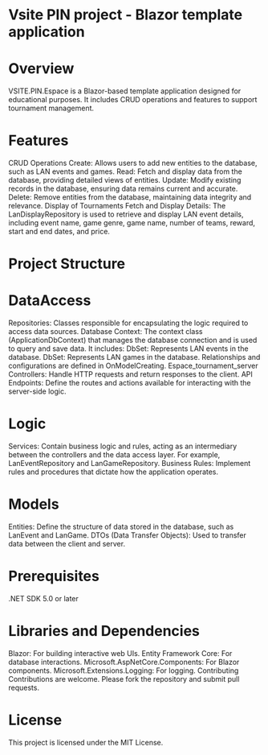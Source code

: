 # Vsite PIN project - Blazor template application

# Overview
VSITE.PIN.Espace is a Blazor-based template application designed for educational purposes. 
It includes CRUD operations and features to support tournament management.

# Features
CRUD Operations
Create: Allows users to add new entities to the database, such as LAN events and games.
Read: Fetch and display data from the database, providing detailed views of entities.
Update: Modify existing records in the database, ensuring data remains current and accurate.
Delete: Remove entities from the database, maintaining data integrity and relevance.
Display of Tournaments
Fetch and Display Details: The LanDisplayRepository is used to retrieve and display LAN event details, including event name, game genre, game name, number of teams, reward, start and end dates, and price.

# Project Structure

# DataAccess
Repositories: Classes responsible for encapsulating the logic required to access data sources.
Database Context: The context class (ApplicationDbContext) that manages the database connection and is used to query and save data. It includes:
DbSet<LanEvent>: Represents LAN events in the database.
DbSet<LanGame>: Represents LAN games in the database.
Relationships and configurations are defined in OnModelCreating.
Espace_tournament_server
Controllers: Handle HTTP requests and return responses to the client.
API Endpoints: Define the routes and actions available for interacting with the server-side logic.

# Logic
Services: Contain business logic and rules, acting as an intermediary between the controllers and the data access layer. For example, LanEventRepository and LanGameRepository.
Business Rules: Implement rules and procedures that dictate how the application operates.

# Models
Entities: Define the structure of data stored in the database, such as LanEvent and LanGame.
DTOs (Data Transfer Objects): Used to transfer data between the client and server.

# Prerequisites
.NET SDK 5.0 or later

# Libraries and Dependencies
Blazor: For building interactive web UIs.
Entity Framework Core: For database interactions.
Microsoft.AspNetCore.Components: For Blazor components.
Microsoft.Extensions.Logging: For logging.
Contributing
Contributions are welcome. Please fork the repository and submit pull requests.

# License
This project is licensed under the MIT License.
